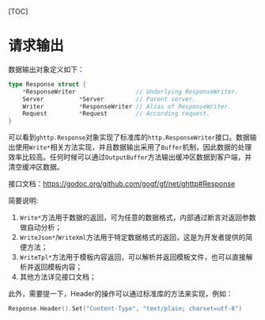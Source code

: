[TOC]

# 请求输出

数据输出对象定义如下：
```go
type Response struct {
	*ResponseWriter                 // Underlying ResponseWriter.
	Server          *Server         // Parent server.
	Writer          *ResponseWriter // Alias of ResponseWriter.
	Request         *Request        // According request.
}
```
可以看到`ghttp.Response`对象实现了标准库的`http.ResponseWriter`接口。数据输出使用`Write*`相关方法实现，并且数据输出采用了`Buffer`机制，因此数据的处理效率比较高。任何时候可以通过`OutputBuffer`方法输出缓冲区数据到客户端，并清空缓冲区数据。

接口文档：https://godoc.org/github.com/gogf/gf/net/ghttp#Response

简要说明:
1. `Write*`方法用于数据的返回，可为任意的数据格式，内部通过断言对返回参数做自动分析；
1. `WriteJson*`/`WriteXml`方法用于特定数据格式的返回，这是为开发者提供的简便方法；
1. `WriteTpl*`方法用于模板内容返回，可以解析并返回模板文件，也可以直接解析并返回模板内容；
1. 其他方法详见接口文档；

此外，需要提一下，Header的操作可以通过标准库的方法来实现，例如：
```go
Response.Header().Set("Content-Type", "text/plain; charset=utf-8")
```
